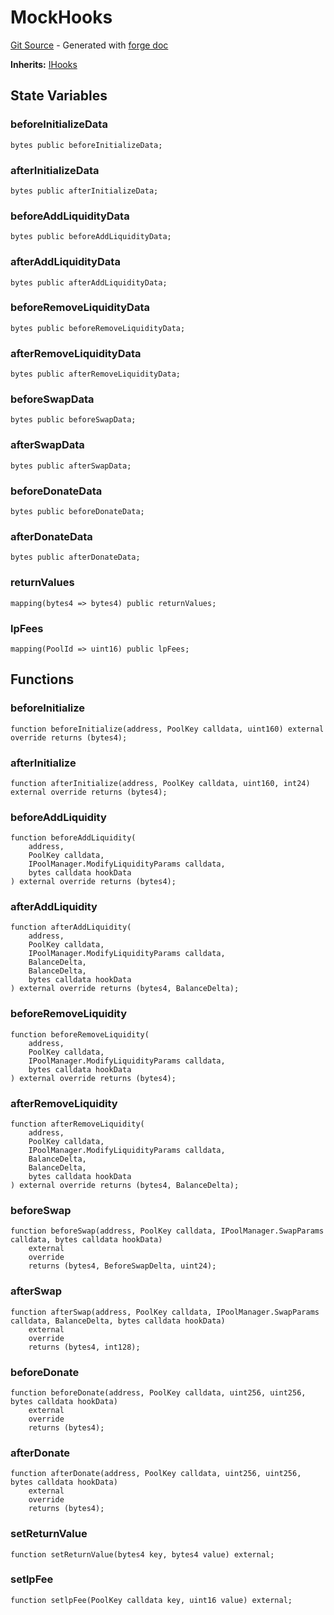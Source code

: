 # MockHooks
[Git Source](https://github.com/uniswap/v4-core/blob/b619b6718e31aa5b4fa0286520c455ceb950276d/src/test/MockHooks.sol) - Generated with [forge doc](https://book.getfoundry.sh/reference/forge/forge-doc)

**Inherits:**
[IHooks](contracts/v4/reference/core/interfaces/IHooks.md)


## State Variables
### beforeInitializeData

```solidity
bytes public beforeInitializeData;
```


### afterInitializeData

```solidity
bytes public afterInitializeData;
```


### beforeAddLiquidityData

```solidity
bytes public beforeAddLiquidityData;
```


### afterAddLiquidityData

```solidity
bytes public afterAddLiquidityData;
```


### beforeRemoveLiquidityData

```solidity
bytes public beforeRemoveLiquidityData;
```


### afterRemoveLiquidityData

```solidity
bytes public afterRemoveLiquidityData;
```


### beforeSwapData

```solidity
bytes public beforeSwapData;
```


### afterSwapData

```solidity
bytes public afterSwapData;
```


### beforeDonateData

```solidity
bytes public beforeDonateData;
```


### afterDonateData

```solidity
bytes public afterDonateData;
```


### returnValues

```solidity
mapping(bytes4 => bytes4) public returnValues;
```


### lpFees

```solidity
mapping(PoolId => uint16) public lpFees;
```


## Functions
### beforeInitialize


```solidity
function beforeInitialize(address, PoolKey calldata, uint160) external override returns (bytes4);
```

### afterInitialize


```solidity
function afterInitialize(address, PoolKey calldata, uint160, int24) external override returns (bytes4);
```

### beforeAddLiquidity


```solidity
function beforeAddLiquidity(
    address,
    PoolKey calldata,
    IPoolManager.ModifyLiquidityParams calldata,
    bytes calldata hookData
) external override returns (bytes4);
```

### afterAddLiquidity


```solidity
function afterAddLiquidity(
    address,
    PoolKey calldata,
    IPoolManager.ModifyLiquidityParams calldata,
    BalanceDelta,
    BalanceDelta,
    bytes calldata hookData
) external override returns (bytes4, BalanceDelta);
```

### beforeRemoveLiquidity


```solidity
function beforeRemoveLiquidity(
    address,
    PoolKey calldata,
    IPoolManager.ModifyLiquidityParams calldata,
    bytes calldata hookData
) external override returns (bytes4);
```

### afterRemoveLiquidity


```solidity
function afterRemoveLiquidity(
    address,
    PoolKey calldata,
    IPoolManager.ModifyLiquidityParams calldata,
    BalanceDelta,
    BalanceDelta,
    bytes calldata hookData
) external override returns (bytes4, BalanceDelta);
```

### beforeSwap


```solidity
function beforeSwap(address, PoolKey calldata, IPoolManager.SwapParams calldata, bytes calldata hookData)
    external
    override
    returns (bytes4, BeforeSwapDelta, uint24);
```

### afterSwap


```solidity
function afterSwap(address, PoolKey calldata, IPoolManager.SwapParams calldata, BalanceDelta, bytes calldata hookData)
    external
    override
    returns (bytes4, int128);
```

### beforeDonate


```solidity
function beforeDonate(address, PoolKey calldata, uint256, uint256, bytes calldata hookData)
    external
    override
    returns (bytes4);
```

### afterDonate


```solidity
function afterDonate(address, PoolKey calldata, uint256, uint256, bytes calldata hookData)
    external
    override
    returns (bytes4);
```

### setReturnValue


```solidity
function setReturnValue(bytes4 key, bytes4 value) external;
```

### setlpFee


```solidity
function setlpFee(PoolKey calldata key, uint16 value) external;
```

